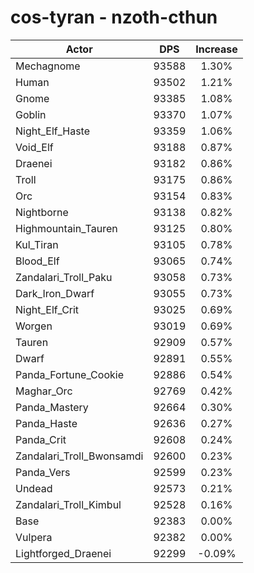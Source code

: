 # cos-tyran - nzoth-cthun
| Actor | DPS | Increase |
|---|:---:|:---:|
|Mechagnome|93588|1.30%|
|Human|93502|1.21%|
|Gnome|93385|1.08%|
|Goblin|93370|1.07%|
|Night_Elf_Haste|93359|1.06%|
|Void_Elf|93188|0.87%|
|Draenei|93182|0.86%|
|Troll|93175|0.86%|
|Orc|93154|0.83%|
|Nightborne|93138|0.82%|
|Highmountain_Tauren|93125|0.80%|
|Kul_Tiran|93105|0.78%|
|Blood_Elf|93065|0.74%|
|Zandalari_Troll_Paku|93058|0.73%|
|Dark_Iron_Dwarf|93055|0.73%|
|Night_Elf_Crit|93025|0.69%|
|Worgen|93019|0.69%|
|Tauren|92909|0.57%|
|Dwarf|92891|0.55%|
|Panda_Fortune_Cookie|92886|0.54%|
|Maghar_Orc|92769|0.42%|
|Panda_Mastery|92664|0.30%|
|Panda_Haste|92636|0.27%|
|Panda_Crit|92608|0.24%|
|Zandalari_Troll_Bwonsamdi|92600|0.23%|
|Panda_Vers|92599|0.23%|
|Undead|92573|0.21%|
|Zandalari_Troll_Kimbul|92528|0.16%|
|Base|92383|0.00%|
|Vulpera|92382|0.00%|
|Lightforged_Draenei|92299|-0.09%|
